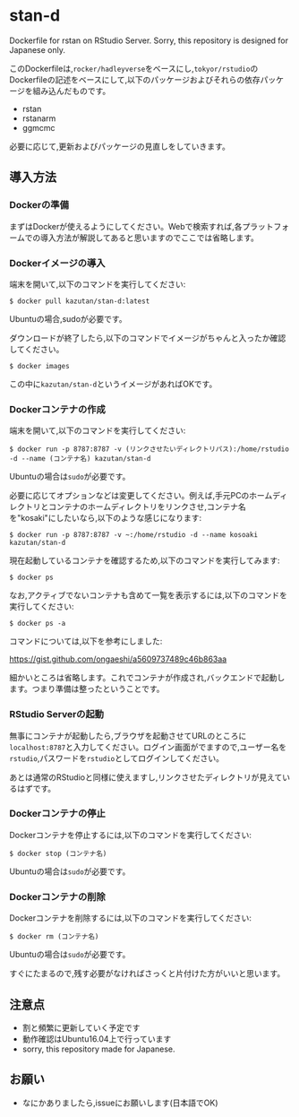 # stan-d
Dockerfile for rstan on RStudio Server. Sorry, this repository is designed for Japanese only.

このDockerfileは,`rocker/hadleyverse`をベースにし,`tokyor/rstudio`のDockerfileの記述をベースにして,以下のパッケージおよびそれらの依存パッケージを組み込んだものです。

- rstan
- rstanarm
- ggmcmc

必要に応じて,更新およびパッケージの見直しをしていきます。

## 導入方法

### Dockerの準備

まずはDockerが使えるようにしてください。Webで検索すれば,各プラットフォームでの導入方法が解説してあると思いますのでここでは省略します。

### Dockerイメージの導入

端末を開いて,以下のコマンドを実行してください:

```
$ docker pull kazutan/stan-d:latest
```

Ubuntuの場合,sudoが必要です。

ダウンロードが終了したら,以下のコマンドでイメージがちゃんと入ったか確認してください。

```
$ docker images
```

この中に`kazutan/stan-d`というイメージがあればOKです。

### Dockerコンテナの作成

端末を開いて,以下のコマンドを実行してください:

```
$ docker run -p 8787:8787 -v (リンクさせたいディレクトリパス):/home/rstudio -d --name (コンテナ名) kazutan/stan-d
```

Ubuntuの場合は`sudo`が必要です。

必要に応じてオプションなどは変更してください。例えば,手元PCのホームディレクトリとコンテナのホームディレクトリをリンクさせ,コンテナ名を"kosaki"にしたいなら,以下のような感じになります:

```
$ docker run -p 8787:8787 -v ~:/home/rstudio -d --name kosoaki kazutan/stan-d
```

現在起動しているコンテナを確認するため,以下のコマンドを実行してみます:

```
$ docker ps
```

なお,アクティブでないコンテナも含めて一覧を表示するには,以下のコマンドを実行してください:

```
$ docker ps -a
```

コマンドについては,以下を参考にしました:

https://gist.github.com/ongaeshi/a5609737489c46b863aa

細かいところは省略します。これでコンテナが作成され,バックエンドで起動します。つまり準備は整ったということです。

### RStudio Serverの起動

無事にコンテナが起動したら,ブラウザを起動させてURLのところに`localhost:8787`と入力してください。ログイン画面がでますので,ユーザー名を`rstudio`,パスワードを`rstudio`としてログインしてください。

あとは通常のRStudioと同様に使えますし,リンクさせたディレクトリが見えているはずです。

### Dockerコンテナの停止

Dockerコンテナを停止するには,以下のコマンドを実行してください:

```
$ docker stop (コンテナ名)
```

Ubuntuの場合は`sudo`が必要です。

### Dockerコンテナの削除

Dockerコンテナを削除するには,以下のコマンドを実行してください:

```
$ docker rm (コンテナ名)
```

Ubuntuの場合は`sudo`が必要です。

すぐにたまるので,残す必要がなければさっくと片付けた方がいいと思います。

## 注意点

- 割と頻繁に更新していく予定です
- 動作確認はUbuntu16.04上で行っています
- sorry, this repository made for Japanese.

## お願い

- なにかありましたら,issueにお願いします(日本語でOK)


